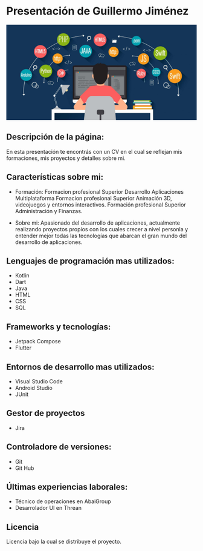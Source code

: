 # Presentación de Guillermo Jiménez
![Imagen de Portada](imagenes/presentacion.jpg)

## Descripción de la página:
En esta presentación te encontrás con un CV en el cual se reflejan mis formaciones, mis proyectos y detalles sobre mi.

## Características sobre mi:
- Formación: Formacion profesional Superior Desarrollo Aplicaciones Multiplataforma
             Formacion profesional Superior Animación 3D, videojuegos y entornos interactivos.
             Formación profesional Superior Administración y Finanzas.
             
- Sobre mi: Apasionado del desarrollo de aplicaciones, actualmente realizando proyectos propios con los cuales crecer a nivel personla y entender mejor todas las tecnologías que abarcan el gran mundo del desarrollo de aplicaciones.

## Lenguajes de programación mas utilizados:
- Kotlin
- Dart
- Java
- HTML
- CSS
- SQL

## Frameworks y tecnologías:
- Jetpack Compose
- Flutter

## Entornos de desarrollo mas utilizados:
- Visual Studio Code
- Android Studio
- JUnit

## Gestor de proyectos
- Jira

## Controladore de versiones:
- Git
- Git Hub

## Últimas experiencias laborales:
- Técnico de operaciones en AbaiGroup
- Desarrolador UI en Threan

## Licencia 
Licencia bajo la cual se distribuye el proyecto.
